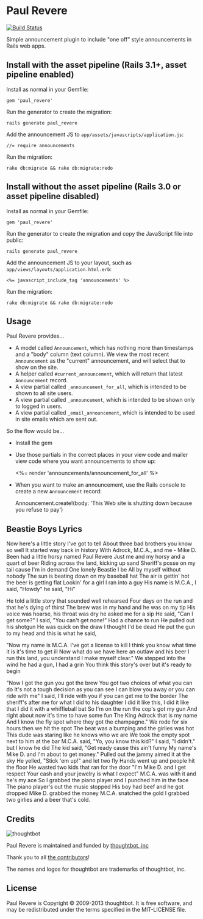 Paul Revere
===========

[![Build Status](https://secure.travis-ci.org/thoughtbot/paul_revere.png?branch=master)](http://travis-ci.org/thoughtbot/paul_revere)

Simple announcement plugin to include "one off" style announcements in Rails web apps.

Install with the asset pipeline (Rails 3.1+, asset pipeline enabled)
--------------------------------------------------------------------

Install as normal in your Gemfile:

    gem 'paul_revere'

Run the generator to create the migration:

    rails generate paul_revere

Add the announcement JS to `app/assets/javascripts/application.js`:

    //= require announcements

Run the migration:

    rake db:migrate && rake db:migrate:redo

Install without the asset pipeline (Rails 3.0 or asset pipeline disabled)
---------------------------------------------------------------------------

Install as normal in your Gemfile:

    gem 'paul_revere'

Run the generator to create the migration and copy the JavaScript file into public:

    rails generate paul_revere

Add the announcement JS to your layout, such as `app/views/layouts/application.html.erb`:

    <%= javascript_include_tag 'announcements' %>

Run the migration:

    rake db:migrate && rake db:migrate:redo

Usage
-----

Paul Revere provides...

* A model called `Announcement`, which has nothing more than timestamps and a "body" column (text column).  We view the most recent `Announcement` as the "current" announcement, and will select that to show on the site.
* A helper called `#current_announcement`, which will return that latest `Announcement` record.
* A view partial called `_announcement_for_all`, which is intended to be shown to all site users.
* A view partial called `_announcement`, which is intended to be shown only to logged in users.
* A view partial called `_email_announcement`, which is intended to be used in site emails which are sent out.

So the flow would be...

* Install the gem
* Use those partials in the correct places in your view code and mailer view code where you want announcements to show up:

    <%= render 'announcements/announcement_for_all' %>

* When you want to make an announcement, use the Rails console to create a new `Announcement` record:

    Announcement.create!(body: 'This Web site is shutting down because you refuse to pay')

Beastie Boys Lyrics
-------------------

Now here's a little story I've got to tell 
About three bad brothers you know so well 
It started way back in history 
With Adrock, M.C.A., and me - Mike D. 
Been had a little horsy named Paul Revere 
Just me and my horsy and a quart of beer 
Riding across the land, kicking up sand 
Sheriff's posse on my tail cause I'm in demand 
One lonely Beastie I be 
All by myself without nobody 
The sun is beating down on my baseball hat 
The air is gettin' hot the beer is getting flat 
Lookin' for a girl I ran into a guy 
His name is M.C.A., I said, "Howdy" he said, "Hi" 
 
He told a little story that sounded well rehearsed 
Four days on the run and that he's dying of thirst 
The brew was in my hand and he was on my tip 
His voice was hoarse, his throat was dry he asked me for a sip 
He said, "Can I get some?" 
I said, "You can't get none!" 
Had a chance to run 
He pulled out his shotgun 
He was quick on the draw I thought I'd be dead 
He put the gun to my head and this is what he said, 
 
"Now my name is M.C.A. I've got a license to kill 
I think you know what time it is it's time to get ill 
Now what do we have here an outlaw and his beer 
I run this land, you understand I make myself clear." 
We stepped into the wind he had a gun, I had a grin 
You think this story's over but it's ready to begin 
 
"Now I got the gun you got the brew 
You got two choices of what you can do 
It's not a tough decision as you can see 
I can blow you away or you can ride with me" 
I said, I'll ride with you if you can get me to the border 
The sheriff's after me for what I did to his daughter 
I did it like this, I did it like that 
I did it with a whiffleball bat 
So I'm on the run the cop's got my gun 
And right about now it's time to have some fun 
The King Adrock that is my name 
And I know the fly spot where they got the champagne." 
We rode for six hours then we hit the spot 
The beat was a bumping and the girlies was hot 
This dude was staring like he knows who we are 
We took the empty spot next to him at the bar 
M.C.A. said, "Yo, you know this kid?" 
I said, "I didn't." but I know he did 
The kid said, "Get ready cause this ain't funny 
My name's Mike D. and I'm about to get money." 
Pulled out the jammy aimed it at the sky 
He yelled, "Stick 'em up!" and let two fly 
Hands went up and people hit the floor 
He wasted two kids that ran for the door 
"I'm Mike D. and I get respect 
Your cash and your jewelry is what I expect" 
M.C.A. was with it and he's my ace 
So I grabbed the piano player and I punched him in the face 
The piano player's out the music stopped 
His boy had beef and he got dropped 
Mike D. grabbed the money M.C.A. snatched the gold 
I grabbed two girlies and a beer that's cold. 

Credits
-------

![thoughtbot](http://thoughtbot.com/images/tm/logo.png)

Paul Revere is maintained and funded by [thoughtbot, inc](http://thoughtbot.com/community)

Thank you to all [the contributors](https://github.com/thoughtbot/paul_revere/contributors)!

The names and logos for thoughtbot are trademarks of thoughtbot, inc.

License
-------

Paul Revere is Copyright © 2009-2013 thoughtbot. It is free software, and may be redistributed under the terms specified in the MIT-LICENSE file.
